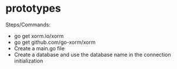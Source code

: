 # prototypes

Steps/Commands:
  -  go get xorm.io/xorm
  -  go get github.com/go-xorm/xorm
  -  Create a main.go file
  -  Create a database and use the database name in the connection initialization
  
